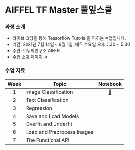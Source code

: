 # AIFFEL TF Master 풀잎스쿨

### 과정 소개
- 라이브 코딩을 통해 Tensorflow Tutorial을 익히는 수업입니다.
- 기간: 2021년 7월 14일 ~ 9월 1일, 매주 수요일 오후 2:30 ~ 5:30
- 주관: 모두의연구소 AIFFEL
- [수업 소개 페이지 ↗️](https://www.notion.so/modulabs/TF-Master-TF-aa8d18073e1646a1becf19fb7bb1d694)

### 수업 자료
|Week|Topic|Notebook|
|:--:|--|:--:|
|1|Image Classification|[📔](https://github.com/kec0130/AIFFEL_TFMaster/blob/main/tf01_image_classification.ipynb)|
|2|Text Classification||
|3|Regression||
|4|Save and Load Models||
|5|Overfit and Underfit||
|6|Load and Preprocess Images||
|7|The Functional API||
